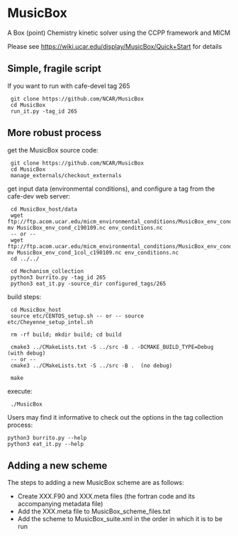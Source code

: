 # MusicBox
A Box (point) Chemistry kinetic solver using the CCPP framework and MICM

Please see https://wiki.ucar.edu/display/MusicBox/Quick+Start for details

## Simple, fragile script
If you want to run with cafe-devel tag 265
```
 git clone https://github.com/NCAR/MusicBox
 cd MusicBox
 run_it.py -tag_id 265
```

## More robust process

get the MusicBox source code:
```
 git clone https://github.com/NCAR/MusicBox
 cd MusicBox
 manage_externals/checkout_externals
```    
get input data (environmental conditions), and configure a tag from the cafe-dev web server:

```
 cd MusicBox_host/data 
 wget  ftp://ftp.acom.ucar.edu/micm_environmental_conditions/MusicBox_env_cond_c190109.nc; mv MusicBox_env_cond_c190109.nc env_conditions.nc
 -- or --
 wget  ftp://ftp.acom.ucar.edu/micm_environmental_conditions/MusicBox_env_cond_1col_c190109.nc; mv MusicBox_env_cond_1col_c190109.nc env_conditions.nc
 cd ../../

 cd Mechanism_collection
 python3 burrito.py -tag_id 265
 python3 eat_it.py -source_dir configured_tags/265
```
build steps:
```
 cd MusicBox_host
 source etc/CENTOS_setup.sh -- or -- source etc/Cheyenne_setup_intel.sh

 rm -rf build; mkdir build; cd build

 cmake3 ../CMakeLists.txt -S ../src -B . -DCMAKE_BUILD_TYPE=Debug (with debug)
 -- or --
 cmake3 ../CMakeLists.txt -S ../src -B .  (no debug)

 make
```
execute:
```
 ./MusicBox
```

Users may find it informative to check out the options in the tag collection process:
```
python3 burrito.py --help
python3 eat_it.py --help
```

## Adding a new scheme

The steps to adding a new MusicBox scheme are as follows:
* Create XXX.F90 and XXX.meta files (the fortran code and its accompanying metadata file)
* Add the XXX.meta file to MusicBox_scheme_files.txt
* Add the scheme to MusicBox_suite.xml in the order in which it is to be run
